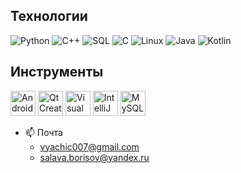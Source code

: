 ## Технологии

<p align="left">
  <img src="https://img.shields.io/badge/Python-3776AB?style=for-the-badge&logo=python&logoColor=white" alt="Python">
  <img src="https://img.shields.io/badge/C++-00599C?style=for-the-badge&logo=cplusplus&logoColor=white" alt="C++">
  <img src="https://img.shields.io/badge/MySQL-4479A1?style=for-the-badge&logo=mysql&logoColor=white" alt="SQL">
  <img src="https://img.shields.io/badge/C-A8B9CC?style=for-the-badge&logo=c&logoColor=white" alt="C">
  <img src="https://img.shields.io/badge/Linux-FCC624?style=for-the-badge&logo=linux&logoColor=black" alt="Linux">
  <img src="https://img.shields.io/badge/Java-ED8B00?style=for-the-badge&logo=openjdk&logoColor=white" alt="Java">
  <img src="https://img.shields.io/badge/Kotlin-7F52FF?style=for-the-badge&logo=kotlin&logoColor=white" alt="Kotlin">
</p>


## Инструменты

<p align="left">
  <img src="https://simpleicons.org/icons/androidstudio.svg" alt="Android Studio" width="40" height="40">
  <img src="https://simpleicons.org/icons/qt.svg" alt="Qt Creator" width="40" height="40">
  <img src="https://simpleicons.org/icons/visualstudiocode.svg" alt="Visual Studio Code" width="40" height="40">
  <img src="https://simpleicons.org/icons/intellijidea.svg" alt="IntelliJ IDEA" width="40" height="40">
  <img src="https://simpleicons.org/icons/mysql.svg" alt="MySQL" width="40" height="40">
</p>


- 📫 Почта
  - [vyachic007@gmail.com](mailto:vyachic007@gmail.com)
  - [salava.borisov@yandex.ru](mailto:salava.borisov@yandex.ru)
